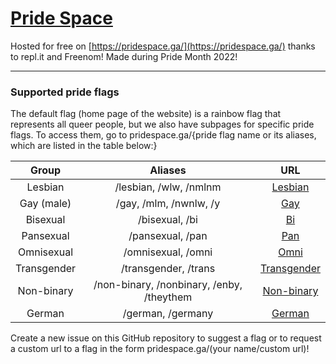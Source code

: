 # [Pride Space](https://pridespace.ga/)
Hosted for free on [https://pridespace.ga/](https://pridespace.ga/) thanks to repl.it and Freenom!
Made during Pride Month 2022!

---
### Supported pride flags
The default flag (home page of the website) is a rainbow flag that represents all queer people, but we also have subpages for specific pride flags. To access them, go to pridespace.ga/{pride flag name or its aliases, which are listed in the table below:}


| Group | Aliases | URL |
|:---:|:---:|:---:|
| Lesbian | /lesbian, /wlw, /nmlnm | [Lesbian](https://pridespace.ga/lesbian) |
| Gay (male) | /gay, /mlm, /nwnlw, /y | [Gay](https://pridespace.ga/gay) |
| Bisexual | /bisexual, /bi | [Bi](https://pridespace.ga/bi) |
| Pansexual | /pansexual, /pan | [Pan](https://pridespace.ga/pan) |
| Omnisexual | /omnisexual, /omni | [Omni](https://pridespace.ga/omni) |
| Transgender | /transgender, /trans | [Transgender](https://pridespace.ga/transgender) |
| Non-binary | /non-binary, /nonbinary, /enby, /theythem | [Non-binary](https://pridespace.ga/enby) |
| German | /german, /germany | [German](https://pridespace.ga/german) |

Create a new issue on this GitHub repository to suggest a flag or to request a custom url to a flag in the form pridespace.ga/(your name/custom url)!
